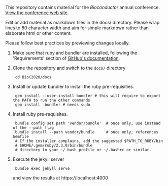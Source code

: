 This repository contains material for the _Bioconductor_ annual
conference. [View the conference web site][1].

Edit or add material as markdown files in the docs/ directory. Please
wrap lines to 80 character width and aim for simple markdown rather
than elaborate html or other content.

Please follow best practices by previewing changes locally. 

1. Make sure that ruby and bundler are installed, following the
   'Requirements' section of [GitHub's documentation][2].

2. Clone the repository and switch to the `docs/` directory

        cd BioC2020/docs

3. Install or update bundler to install the ruby pre-requisities.

        gem install --user-install bundler # this will require to export the PATH to run the other commands
        gem install  bundler # needs sudo

4. Install ruby pre-requisites.

        bundle config set path 'vendor/bundle'  # once only, use instead of the --path flag
        bundle install --path vendor/bundle     # once only; references Gemfile
        # If the installer complains, add the suggested $PATH_TO_RUBY/bin
        # $HOME/.gem/ruby/2.3.0/bin/bundle
        # directory to your ~/.bash_profile or ~/.bashrc or similar.
       
5. Execute the jekyll server

        bundle exec jekyll serve
        
    and view the results at https://localhost:4000

[1]: https://bioconductor.github.io/BioC2020
[2]: https://help.github.com/articles/setting-up-your-github-pages-site-locally-with-jekyll/#requirements
